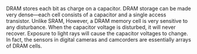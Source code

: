  DRAM stores each bit as charge on a capacitor. DRAM storage can be made very dense—each cell consists of a capacitor and a single access transistor. Unlike SRAM,   However, a DRAM memory cell is very sensitive to any disturbance. When the  capacitor voltage is disturbed, it will never recover. Exposure to light rays will  cause the capacitor voltages to change. In fact, the sensors in digital cameras and   camcorders are essentially arrays of DRAM cells. 
